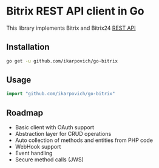 Bitrix REST API client in Go
============================

This library implements Bitrix and Bitrix24 [REST API](https://training.bitrix24.com/rest_help/)

Installation
------------
```bash
go get -u github.com/ikarpovich/go-bitrix
```

Usage
-----
```go
import "github.com/ikarpovich/go-bitrix"
```

Roadmap
-------
- Basic client with OAuth support
- Abstraction layer for CRUD operations
- Auto collection of methods and entities from PHP code
- WebHook support
- Event handling
- Secure method calls (JWS)